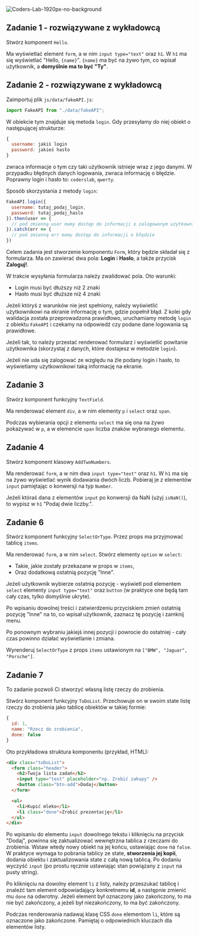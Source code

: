 ![Coders-Lab-1920px-no-background](https://user-images.githubusercontent.com/30623667/104709387-2b7ac180-571f-11eb-9b94-517aa6d501c9.png)



## Zadanie 1 - rozwiązywane z wykładowcą

Stwórz komponent `Hello`.

Ma wyświetlać element `form`, a w nim `input type="text"` oraz `h1`. W `h1` ma się wyświetlać "Hello, `{name}`". `{name}` ma być na żywo tym, co wpisał użytkownik, a **domyślnie ma to być "Ty"**.



## Zadanie 2 - rozwiązywane z wykładowcą

Zaimportuj plik `js/data/fakeAPI.js`:

```js
import FakeAPI from "./data/fakeAPI";
```

W obiekcie tym znajduje się metoda `login`. Gdy przesyłamy do niej obiekt o następującej strukturze:

```js
{
  username: jakiś login
  password: jakieś hasło
}
```

zwraca informacje o tym czy taki użytkownik istnieje wraz z jego danymi. W przypadku błędnych danych logowania, zwraca informację o błędzie. Poprawny login i hasło to: `coderslab`, `qwerty`.

Sposób skorzystania z metody `login`:

```js
FakeAPI.login({
  username: tutaj_podaj_login,
  password: tutaj_podaj_haslo
}).then(user => {
  // pod zmienną user mamy dostęp do informacji o zalogowanym użytkowniku
}).catch(err => {
  // pod zmienną err mamy dostęp do informacji o błędzie
})
```

Celem zadania jest stworzenie komponentu `Form`, który będzie składał się z formularza. Ma on zawierać dwa pola: **Login** i **Hasło**, a także przycisk **Zaloguj!**.

W trakcie wysyłania formularza należy zwalidować pola. Oto warunki:

- Login musi być dłuższy niż 2 znaki
- Hasło musi być dłuższe niż 4 znaki

Jeżeli któryś z warunków nie jest spełniony, należy wyświetlić użytkownikowi na ekranie informację o tym, gdzie popełnił błąd. Z kolei gdy walidacja została przeprowadzona prawidłowo, uruchamiamy metodę `login` z obiektu `FakeAPI` i czekamy na odpowiedź czy podane dane logowania są prawidłowe.

Jeżeli tak, to należy przestać renderować formularz i wyświetlić powitanie użytkownika (skorzystaj z danych, które dostajesz w metodzie `login`).

Jeżeli nie uda się zalogować ze względu na źle podany login i hasło, to wyświetlamy użytkownikowi taką informację na ekranie.



## Zadanie 3

Stwórz komponent funkcyjny `TextField`.

Ma renderować element `div`, a w nim elementy `p` i `select` oraz `span`.

Podczas wybierania opcji z elementu `select` ma się ona na żywo pokazywać w `p`, a w elemencie `span` liczba znaków wybranego elementu.



## Zadanie 4

Stwórz komponent klasowy `AddTwoNumbers`.

Ma renderować `form`, a w nim dwa `input type="text"` oraz `h1`. W `h1` ma się na żywo wyświetlać wynik dodawania dwóch liczb. Pobieraj je z elementów `input` pamiętając o konwersji na typ `Number`.

Jeżeli któraś dana z elementów `input` po konwersji da NaN (użyj `isNaN()`), to wypisz w `h1` "Podaj dwie liczby.".



## Zadanie 6

Stwórz komponent funkcyjny `SelectOrType`. Przez props ma przyjmować tablicę `items`.

Ma renderować `form`, a w nim `select`. Stwórz elementy `option` w `select`:
- Takie, jakie zostały przekazane w props w `items`,
- Oraz dodatkową ostatnią pozycję "Inne".

Jeżeli użytkownik wybierze ostatnią pozycję - wyświetl pod elementem `select` elementy `input type="text"` oraz `button` (w praktyce one będą tam cały czas, tylko domyślnie ukryte).

Po wpisaniu dowolnej treści i zatwierdzeniu przyciskiem zmień ostatnią pozycję "Inne" na to, co wpisał użytkownik, zaznacz tę pozycję i zamknij menu.

Po ponownym wybraniu jakiejś innej pozycji i powrocie do ostatniej - cały czas powinno działać wyświetlanie i zmiana.

Wyrenderuj `SelectOrType` z props `items` ustawionym na `["BMW", "Jaguar", "Porsche"]`.



## Zadanie 7

To zadanie pozwoli Ci stworzyć własną listę rzeczy do zrobienia.

Stwórz komponent funkcyjny `ToDoList`. Przechowuje on w swoim state listę rzeczy do zrobienia jako tablicę obiektów w takiej formie:
```js
{
  id: 1,
  name: "Rzecz do zrobienia",
  done: false
}
```

Oto przykładowa struktura komponentu (przykład, HTML):
```HTML
<div class="toDoList">
  <form class="header">
    <h2>Twoja lista zadań</h2>
    <input type="text" placeholder="np. Zrobić zakupy" />
    <button class="btn-add">Dodaj</button>
  </form>

  <ul>
    <li>Kupić mleko</li>
    <li class="done">Zrobić prezentację</li>
  </ul>
</div>
```

Po wpisaniu do elementu `input` dowolnego tekstu i kliknięciu na przycisk "Dodaj", powinna się zaktualizować wewnętrzna tablica z rzeczami do zrobienia. Wstaw wtedy nowy obiekt na jej końcu, ustawiając `done` na `false`. W praktyce wymaga to pobrania tablicy ze state, **stworzenia jej kopii**, dodania obiektu i zaktualizowania state z całą nową tablicą. Po dodaniu wyczyść `input` (po prostu ręcznie ustawiając stan powiązany z `input` na pusty string).

Po kliknięciu na dowolny element `li` z listy, należy przeszukać tablicę i znaleźć tam element odpowiadający konkretnemu **id**, a następnie zmienić mu `done` na odwrotny. Jeżeli element był oznaczony jako zakończony, to ma nie być zakończony, a jeżeli był niezakończony, to ma być zakończony.

Podczas renderowania nadawaj klasę CSS `done` elementom `li`, które są oznaczone jako zakończone. Pamiętaj o odpowiednich kluczach dla elementów listy.


